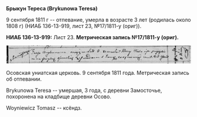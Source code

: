**Брыкун Тереса (Brykunowa Teresa)**

9 сентября 1811 г -- отпевание, умерла в возрасте 3 лет (родилась около
1808 г) (НИАБ 136-13-919, лист 23, №17/1811-у (ориг)).

**НИАБ 136-13-919:** Лист 23. **Метрическая запись №17/1811-у (ориг).**

![](./media/6f11fd564b22c94f59987dc5988e47ba460d45e8.png)

Осовская униатская церковь. 9 сентября 1811 года. Метрическая запись об
отпевании.

Brykunowa Teresa -- умершая, 3 года, с деревни Замосточье, похоронена на
кладбище деревни Осово.

Woyniewicz Tomasz -- ксёндз.
